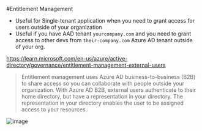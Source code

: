#Entitlement Management  

* Useful for Single-tenant application when you need to grant access for users outside of your organization
* Useful if you have AAD tenant `yourcompany.com` and you need to grant access to other devs from `their-company.com` Azure AD tenant outside of your org.

https://learn.microsoft.com/en-us/azure/active-directory/governance/entitlement-management-external-users
> Entitlement management uses Azure AD business-to-business (B2B) to share access so you can collaborate with people outside your organization.
> With Azure AD B2B, external users authenticate to their home directory, but have a representation in your directory.
> The representation in your directory enables the user to be assigned access to your resources.

![image](https://github.com/Glareone/AZ-304-305-SA-And-Architecture-Design-In-Depth/assets/4239376/b9e3759e-a3de-495f-8858-687678b131e3)
